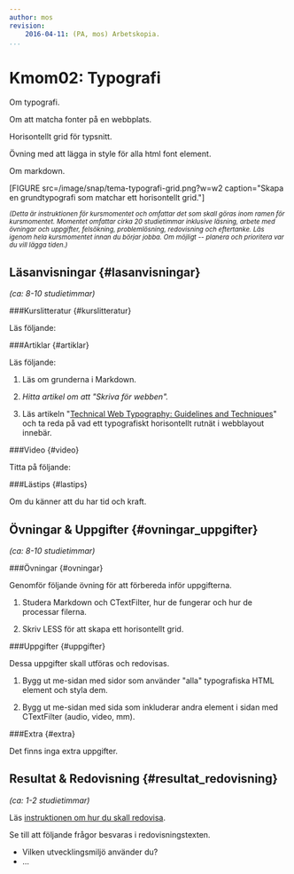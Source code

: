 ```yaml
---
author: mos
revision:
    2016-04-11: (PA, mos) Arbetskopia.
...
```

Kmom02: Typografi
====================================

Om typografi.

Om att matcha fonter på en webbplats.

Horisontellt grid för typsnitt.

Övning med att lägga in style för alla html font element.

Om markdown.

<!--more-->


[FIGURE src=/image/snap/tema-typografi-grid.png?w=w2 caption="Skapa en grundtypografi som matchar ett horisontellt grid."]

<small>*(Detta är instruktionen för kursmomentet och omfattar det som skall göras inom ramen för kursmomentet. Momentet omfattar cirka 20 studietimmar inklusive läsning, arbete med övningar och uppgifter, felsökning, problemlösning, redovisning och eftertanke. Läs igenom hela kursmomentet innan du börjar jobba. Om möjligt -- planera och prioritera var du vill lägga tiden.)*</small>



Läsanvisningar  {#lasanvisningar}
---------------------------------

*(ca: 8-10 studietimmar)*


###Kurslitteratur  {#kurslitteratur}

Läs följande:



###Artiklar {#artiklar}

Läs följande:

1. Läs om grunderna i Markdown.

1. *Hitta artikel om att "Skriva för webben".*

1. Läs artikeln "[Technical Web Typography: Guidelines and Techniques](http://coding.smashingmagazine.com/2011/03/14/technical-web-typography-guidelines-and-techniques/)" och ta reda på vad ett typografiskt horisontellt rutnät i webblayout innebär.




###Video  {#video}

Titta på följande:




###Lästips {#lastips}

Om du känner att du har tid och kraft.




Övningar & Uppgifter  {#ovningar_uppgifter}
-------------------------------------------

*(ca: 8-10 studietimmar)*



###Övningar {#ovningar}

Genomför följande övning för att förbereda inför uppgifterna.

1. Studera Markdown och CTextFilter, hur de fungerar och hur de processar filerna.

1. Skriv LESS för att skapa ett horisontellt grid.



###Uppgifter {#uppgifter}

Dessa uppgifter skall utföras och redovisas.

1. Bygg ut me-sidan med sidor som använder "alla" typografiska HTML element och styla dem.

1. Bygg ut me-sidan med sida som inkluderar andra element i sidan med CTextFilter (audio, video, mm).



###Extra {#extra}

Det finns inga extra uppgifter.



Resultat & Redovisning  {#resultat_redovisning}
-----------------------------------------------

*(ca: 1-2 studietimmar)*

Läs [instruktionen om hur du skall redovisa]([BASEURL]webdesign/redovisa).

Se till att följande frågor besvaras i redovisningstexten.

* Vilken utvecklingsmiljö använder du?
* ...
